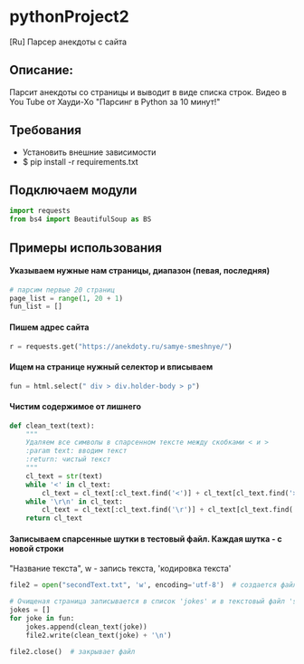 # pythonProject2

[Ru] Парсер анекдоты с сайта

## Описание:

Парсит анекдоты со страницы и выводит в виде списка строк. Видео в You Tube от Хауди-Хо "Парсинг в Python за 10 минут!"

## Требования

* Установить внешние зависимости
* $ pip install -r requirements.txt

## Подключаем модули

```python
import requests
from bs4 import BeautifulSoup as BS
```

## Примеры использования

#### Указываем нужные нам страницы, диапазон (певая, последняя)
```python
# парсим первые 20 страниц
page_list = range(1, 20 + 1)
fun_list = []
```
#### Пишем адрес сайта

```python
r = requests.get("https://anekdoty.ru/samye-smeshnye/")
```

#### Ищем на странице нужный селектор и вписываем

```python
fun = html.select(" div > div.holder-body > p")
```

#### Чистим содержимое от лишнего

```python
def clean_text(text):
    """
    Удаляем все символы в спарсенном тексте между скобками < и >
    :param text: вводим текст
    :return: чистый текст
    """
    cl_text = str(text)
    while '<' in cl_text:
        cl_text = cl_text[:cl_text.find('<')] + cl_text[cl_text.find('>') + 1:]
    while '\r\n' in cl_text:
        cl_text = cl_text[:cl_text.find('\r')] + cl_text[cl_text.find('\n') + 1:]
    return cl_text
```

#### Записываем спарсенные шутки в тестовый файл. Каждая шутка - с новой строки

"Название текста", w - запись текста, 'кодировка текста'

```python
file2 = open("secondText.txt", 'w', encoding='utf-8')  # создается файл, 'w' - запись файла

# Очищеная страница записывается в список 'jokes' и в текстовый файл 'secondText.txt'
jokes = []
for joke in fun:
    jokes.append(clean_text(joke))
    file2.write(clean_text(joke) + '\n')

file2.close()  # закрывает файл
```